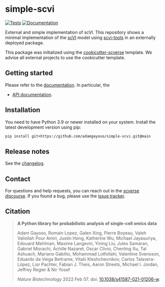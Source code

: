 # simple-scvi

[![Tests][badge-tests]][link-tests]
[![Documentation][badge-docs]][link-docs]

External and simple implementation of scVI. This repository shows a minimal implementation of the
[scVI](https://www.nature.com/articles/s41592-018-0229-2) model using
[scvi-tools](https://scvi-tools.org) in an externally deployed package.

This package was initialized using the
[cookicutter-scverse](https://github.com/scverse/cookiecutter-scverse) template. We advise all
external projects to use the cookicutter template.

## Getting started

Please refer to the [documentation][link-docs]. In particular, the

- [API documentation][link-api].

## Installation

You need to have Python 3.9 or newer installed on your system. Install the latest development
version using pip:

```bash
pip install git+https://github.com/adamgayoso/simple-scvi.git@main
```

## Release notes

See the [changelog].

## Contact

For questions and help requests, you can reach out in the [scverse discourse][scverse-discourse].
If you found a bug, please use the [issue tracker][issue-tracker].

## Citation

> **A Python library for probabilistic analysis of single-cell omics data**
>
> Adam Gayoso, Romain Lopez, Galen Xing, Pierre Boyeau, Valeh Valiollah Pour Amiri, Justin Hong,
> Katherine Wu, Michael Jayasuriya, Edouard Mehlman, Maxime Langevin, Yining Liu, Jules Samaran,
> Gabriel Misrachi, Achille Nazaret, Oscar Clivio, Chenling Xu, Tal Ashuach, Mariano Gabitto,
> Mohammad Lotfollahi, Valentine Svensson, Eduardo da Veiga Beltrame, Vitalii Kleshchevnikov,
> Carlos Talavera-López, Lior Pachter, Fabian J. Theis, Aaron Streets, Michael I. Jordan,
> Jeffrey Regier & Nir Yosef
>
> _Nature Biotechnology_ 2022 Feb 07. doi: [10.1038/s41587-021-01206-w](https://doi.org/10.1038/s41587-021-01206-w).

[badge-docs]: https://img.shields.io/readthedocs/simple-scvi
[badge-tests]: https://img.shields.io/github/actions/workflow/status/scverse/simple-scvi/test.yaml?branch=main
[changelog]: https://simple-scvi.readthedocs.io/latest/changelog.html
[issue-tracker]: https://github.com/adamgayoso/simple-scvi/issues
[link-api]: https://simple-scvi.readthedocs.io/latest/api.html
[link-docs]: https://simple-scvi.readthedocs.io
[link-tests]: https://github.com/scverse/simple-scvi/actions/workflows/test.yml
[scverse-discourse]: https://discourse.scverse.org/
